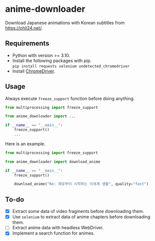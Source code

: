 # anime-downloader

Download Japanese animations with Korean subtitles from <https://ohli24.net/>.

## Requirements

- Python with version >= 3.10.
- Install the following packages with pip.  
	`pip install requests selenium undetected_chromedriver`
- Install [ChromeDriver](https://chromedriver.chromium.org/).

## Usage

Always execute `freeze_support` function before doing anything.

```python
from multiprocessing import freeze_support

from anime_downloader import ...

if __name__ == "__main__":
	freeze_support()
	...
```

Here is an example.

```python
from multiprocessing import freeze_support

from anime_downloader import download_anime

if __name__ == "__main__":
	freeze_support()

	download_anime("Re: 제로부터 시작하는 이세계 생활", quality="fast")
```

## To-do

- [x] Extract some data of video fragments before downloading them.
- [x] Use `selenium` to extract data of anime chapters before downloading them.
- [ ] Extract anime data with headless WebDriver.
- [x] Implement a search function for animes.
